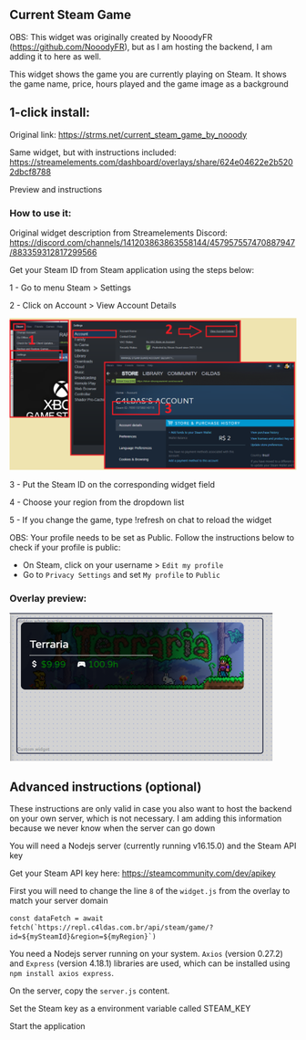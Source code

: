 <h2 class="title">Current Steam Game</h2>
<p>OBS: This widget was originally created by NooodyFR (<a href="https://github.com/NooodyFR">https://github.com/NooodyFR</a>), but as I am hosting the backend, I am adding it to here as well. </p>
<p>This widget shows the game you are currently playing on Steam. It shows the game name, price, hours played and the game image as a background</p>
<h2 class="title">1-click install:</h2>
<p>Original link:
<a href="https://strms.net/current_steam_game_by_nooody">https://strms.net/current_steam_game_by_nooody</a></p>
<p>Same widget, but with instructions included:
<a href="https://streamelements.com/dashboard/overlays/share/624e04622e2b5202dbcf8788">https://streamelements.com/dashboard/overlays/share/624e04622e2b5202dbcf8788</a></p>
<h2class="title">Preview and instructions</h2>
<h3>How to use it:</h3>
<p>Original widget description from Streamelements Discord: 
<a href="https://discord.com/channels/141203863863558144/457957557470887947/883359312817299566">https://discord.com/channels/141203863863558144/457957557470887947/883359312817299566</a></p>
<p>Get your Steam ID from Steam application using the steps below:</p>
<p>1 - Go to menu Steam &gt; Settings</p>
<p>2 - Click on Account &gt; View Account Details</p>
<p><img src="https://raw.githubusercontent.com/c4ldas/streamelements-widgets/main/current-steam-game/steam-id-instruction.png" alt="Preview"></p>
<p>3 - Put the Steam ID on the corresponding widget field</p>
<p>4 - Choose your region from the dropdown list</p>
<p>5 - If you change the game, type !refresh on chat to reload the widget</p>
<p>OBS: Your profile needs to be set as Public. Follow the instructions below to check if your profile is public:</p>
<ul>
<li>On Steam, click on your username &gt; <code>Edit my profile</code></li>
<li>Go to <code>Privacy Settings</code> and set <code>My profile</code> to <code>Public</code></li>
</ul>
<h3>Overlay preview:</h3>
<p><img src="https://raw.githubusercontent.com/c4ldas/streamelements-widgets/main/current-steam-game/widget.png" alt="Overlay Preview"></p>
<h2 class="title">Advanced instructions (optional)</h2>
<p>These instructions are only valid in case you also want to host the backend on your own server, which is not necessary. I am adding this information because we never know when the server can go down</p>
<p>You will need a Nodejs server (currently running v16.15.0) and the Steam API key</p>
<p>Get your Steam API key here: <a href="https://steamcommunity.com/dev/apikey">https://steamcommunity.com/dev/apikey</a></p>
<p>First you will need to change the line <code>8</code> of the <code>widget.js</code> from the overlay to match your server domain</p>
<pre><code class="language-js">const dataFetch = await fetch(`https://repl.c4ldas.com.br/api/steam/game/?id=${mySteamId}&amp;region=${myRegion}`)</code></pre>
<p>You need a Nodejs server running on your system. <code>Axios</code> (version 0.27.2) and <code>Express</code> (version 4.18.1) libraries are used, which can be installed using <code>npm install axios express</code>. </p>
<p>On the server, copy the <code>server.js</code> content.</p>
<p>Set the Steam key as a environment variable called STEAM_KEY</p>
<p>Start the application</p>
